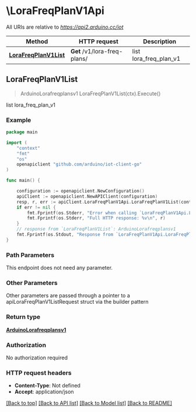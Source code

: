 # \LoraFreqPlanV1Api

All URIs are relative to *https://api2.arduino.cc/iot*

Method | HTTP request | Description
------------- | ------------- | -------------
[**LoraFreqPlanV1List**](LoraFreqPlanV1Api.md#LoraFreqPlanV1List) | **Get** /v1/lora-freq-plans/ | list lora_freq_plan_v1



## LoraFreqPlanV1List

> ArduinoLorafreqplansv1 LoraFreqPlanV1List(ctx).Execute()

list lora_freq_plan_v1



### Example

```go
package main

import (
    "context"
    "fmt"
    "os"
    openapiclient "github.com/arduino/iot-client-go"
)

func main() {

    configuration := openapiclient.NewConfiguration()
    apiClient := openapiclient.NewAPIClient(configuration)
    resp, r, err := apiClient.LoraFreqPlanV1Api.LoraFreqPlanV1List(context.Background()).Execute()
    if err != nil {
        fmt.Fprintf(os.Stderr, "Error when calling `LoraFreqPlanV1Api.LoraFreqPlanV1List``: %v\n", err)
        fmt.Fprintf(os.Stderr, "Full HTTP response: %v\n", r)
    }
    // response from `LoraFreqPlanV1List`: ArduinoLorafreqplansv1
    fmt.Fprintf(os.Stdout, "Response from `LoraFreqPlanV1Api.LoraFreqPlanV1List`: %v\n", resp)
}
```

### Path Parameters

This endpoint does not need any parameter.

### Other Parameters

Other parameters are passed through a pointer to a apiLoraFreqPlanV1ListRequest struct via the builder pattern


### Return type

[**ArduinoLorafreqplansv1**](ArduinoLorafreqplansv1.md)

### Authorization

No authorization required

### HTTP request headers

- **Content-Type**: Not defined
- **Accept**: application/json

[[Back to top]](#) [[Back to API list]](../README.md#documentation-for-api-endpoints)
[[Back to Model list]](../README.md#documentation-for-models)
[[Back to README]](../README.md)

